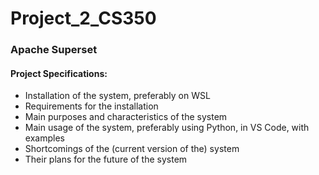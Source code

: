 # Project_2_CS350

### Apache Superset 

#### Project Specifications:
- Installation of the system, preferably on WSL
- Requirements for the installation
- Main purposes and characteristics of the system
-  Main usage of the system, preferably using Python, in VS Code, with examples
- Shortcomings of the (current version of the) system
- Their plans for the future of the system
